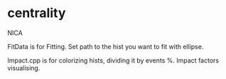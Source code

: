 # centrality
NICA

FitData is for Fitting. Set path to the hist you want to fit with ellipse.

Impact.cpp is for colorizing hists, dividing it by events %. Impact factors visualising.
